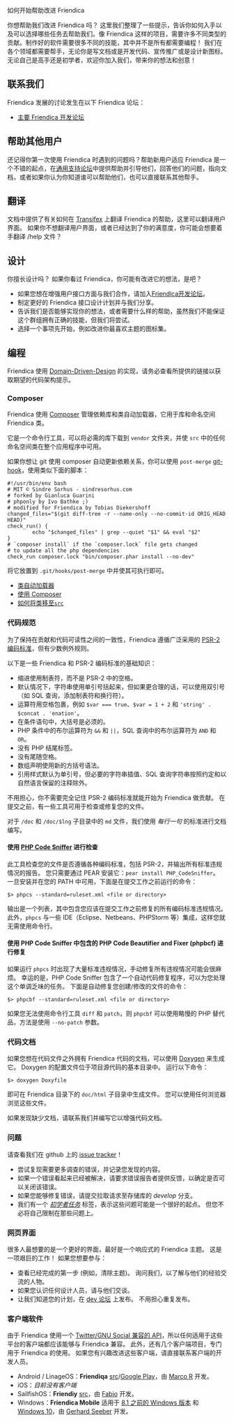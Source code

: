 如何开始帮助改进 Friendica

你想帮助我们改进 Friendica 吗？
这里我们整理了一些提示，告诉你如何入手以及可以选择哪些任务去帮助我们。像 Friendica 这样的项目，需要许多不同类型的贡献。制作好的软件需要很多不同的技能，其中并不是所有都需要编程！
我们在各个领域都需要帮手，无论你是写文档或是开发代码、宣传推广或是设计新图标。
无论自己是高手还是初学者，欢迎你加入我们，带来你的想法和创意！

## 联系我们

Friendica 发展的讨论发生在以下 Friendica 论坛：

* [主要 Friendica 开发论坛](https://forum.friendi.ca/profile/developers)

## 帮助其他用户

还记得你第一次使用 Friendica 时遇到的问题吗？帮助新用户适应 Friendica 是一个不错的起点，在[通用支持论坛](https://forum.friendi.ca/profile/helpers)中提供帮助并引导他们，回答他们的问题，指向文档，或者如果你认为你知道谁可以帮助他们，也可以直接联系其他帮手。

## 翻译

文档中提供了有关如何在 [Transifex](/help/translations) 上翻译 Friendica 的帮助，这里可以翻译用户界面。
如果你不想翻译用户界面，或者已经达到了你的满意度，你可能会想要着手翻译 /help 文件？

## 设计

你擅长设计吗？
如果你看过 Friendica，你可能有改进它的想法，是吧？

* 如果您想在增强用户接口方面与我们合作，请加入[Friendica开发论坛](https://forum.friendi.ca/profile/developers)。
* 制定更好的 Friendica 接口设计计划并与我们分享。
* 告诉我们是否能够实现你的想法，或者需要什么样的帮助，虽然我们不能保证这个群组拥有正确的技能，但我们将尝试。
* 选择一个事项先开始，例如改进你最喜欢主题的图标集。

## 编程

Friendica 使用 [Domain-Driven-Design](help/Developer-Domain-Driven-Design) 的实现，请务必查看所提供的链接以获取期望的代码架构提示。

### Composer

Friendica 使用 [Composer](https://getcomposer.org) 管理依赖库和类自动加载器，它用于库和命名空间 Friendica 类。

它是一个命令行工具，可以将必需的库下载到 `vendor` 文件夹，并使 `src` 中的任何命名空间类在整个应用程序中可用。

如果你想让 git 使用 composer 自动更新依赖关系，你可以使用 `post-merge` [git-hook](https://git-scm.com/book/en/v2/Customizing-Git-Git-Hooks)，使用类似下面的脚本：

    #!/usr/bin/env bash
    # MIT © Sindre Sorhus - sindresorhus.com
    # forked by Gianluca Guarini
    # phponly by Ivo Bathke ;)
    # modified for Friendica by Tobias Diekershoff
    changed_files="$(git diff-tree -r --name-only --no-commit-id ORIG_HEAD HEAD)"
    check_run() {
		    echo "$changed_files" | grep --quiet "$1" && eval "$2"
    }
    # `composer install` if the `composer.lock` file gets changed
    # to update all the php dependencies
    check_run composer.lock "bin/composer.phar install --no-dev"

将它放置到 `.git/hooks/post-merge` 中并使其可执行即可。

* [类自动加载器](help/autoloader)
* [使用 Composer](help/Composer)
* [如何将类移至`src`](help/Developer-How-To-Move-Classes-to-src)

### 代码规范

为了保持在贡献和代码可读性之间的一致性，Friendica 遵循广泛采用的 [PSR-2 编码标准](http://www.php-fig.org/psr/psr-2/)，但有少数例外规则。

以下是一些 Friendica 和 PSR-2 编码标准的基础知识：

* 缩进使用制表符，而不是 PSR-2 中的空格。
* 默认情况下，字符串使用单引号括起来，但如果更合理的话，可以使用双引号（如 SQL 查询，添加制表符和换行符）。
* 运算符用空格包裹，例如 `$var === true`、`$var = 1 + 2` 和 `'string' . $concat . 'enation'`。
* 在条件语句中，大括号是必须的。
* PHP 条件中的布尔运算符为 `&&` 和 `||`，SQL 查询中的布尔运算符为 `AND` 和 `OR`。
* 没有 PHP 结尾标签。
* 没有尾随空格。
* 数组声明使用新的方括号语法。
* 引用样式默认为单引号，但必要的字符串插值、SQL 查询字符串按照约定和以自然语言保留的注释除外。

不用担心，你不需要完全记住 PSR-2 编码标准就能开始为 Friendica 做贡献。
在提交之前，有一些工具可用于检查或修复您的文件。

对于 `/doc` 和 `/doc/$lng` 子目录中的 `md` 文件，我们使用 *每行一句* 的标准进行文档编写。

#### 使用 [PHP Code Sniffer](https://github.com/squizlabs/PHP_CodeSniffer) 进行检查

此工具检查您的文件是否遵循各种编码标准，包括 PSR-2，并输出所有标准违规情况的报告。
您只需要通过 PEAR 安装它：`pear install PHP_CodeSniffer`。
一旦安装并在您的 PATH 中可用，下面是在提交工作之前运行的命令：

	$> phpcs --standard=ruleset.xml <file or directory>

输出是一个列表，其中包含您应该在提交工作之前修复的所有编码标准违规情况。
此外，`phpcs` 与一些 IDE（Eclipse、Netbeans、PHPStorm 等）集成，这样您就无需使用命令行。

#### 使用 PHP Code Sniffer 中包含的 PHP Code Beautifier and Fixer (phpbcf) 进行修复

如果运行 `phpcs` 时出现了大量标准违规情况，手动修复所有违规情况可能会很麻烦。
幸运的是，PHP Code Sniffer 包含了一个自动代码修复程序，可以为您处理这个单调乏味的任务。
下面是自动修复您创建/修改的文件的命令：

	$> phpcbf --standard=ruleset.xml <file or directory>

如果您无法使用命令行工具 `diff` 和 `patch`，则 `phpcbf` 可以使用略慢的 PHP 替代品，方法是使用 `--no-patch` 参数。

### 代码文档

如果您想在代码文件之外拥有 Friendica 代码的文档，可以使用 [Doxygen](http://doxygen.org) 来生成它。
Doxygen 的配置文件位于项目源代码的基本目录中。
运行以下命令：

	$> doxygen Doxyfile

即可在 Friendica 目录下的 `doc/html` 子目录中生成文件。
您可以使用任何浏览器浏览这些文件。

如果发现缺少文档，请联系我们并编写它以增强代码文档。

### 问题

请查看我们在 github 上的 [issue tracker](https://github.com/friendica/friendica)！

* 尝试复现需要更多调查的错误，并记录您发现的内容。
* 如果一个错误看起来已经被解决，请要求错误报告者提供反馈，以确定是否可以关闭该错误。
* 如果您能够修复错误，请提交拉取请求至存储库的 *develop* 分支。
* 我们有一个 *[初学者任务](https://github.com/friendica/friendica/issues?q=is%3Aopen+is%3Aissue+label%3A"Junior+Jobs")* 标签，表示这些问题可能是一个很好的起点。
    但您不必将自己限制在那些问题上。

### 网页界面

很多人最想要的是一个更好的界面，最好是一个响应式的 Friendica 主题。
这是一项艰巨的工作！
如果您想要参与：

* 查看已经完成的第一步 (例如，清除主题)。
    询问我们，以了解与他们的经验交流的人物。
* 如果您认识任何设计人员，请与他们交谈。
* 让我们知道您的计划，在 [dev 论坛](https://forum.friendi.ca/profile/developers) 上发布。
    不用担心重复发布。

### 客户端软件

由于 Friendica 使用一个 [Twitter/GNU Social 兼容的 API](help/api)，所以任何适用于这些平台的客户端都应该能够与 Friendica 兼容。
此外，还有几个客户端项目，专门用于 Friendica 的使用。
如果您有兴趣改进这些客户端，请直接联系客户端的开发人员。

* Android / LinageOS：**Friendiqa** [src](https://git.friendi.ca/lubuwest/Friendiqa)/[Google Play](https://play.google.com/store/apps/details?id=org.qtproject.friendiqa)，由 [Marco R](https://freunde.ma-nic.de/profile/marco) 开发。
* iOS：*目前没有客户端*
* SailfishOS：**Friendiy** [src](https://kirgroup.com/projects/fabrixxm/harbour-friendly)，由 [Fabio](https://kirgroup.com/profile/fabrixxm/profile) 开发。
* Windows：**Friendica Mobile** 适用于 [8.1 之前的 Windows 版本](http://windowsphone.com/s?appid=e3257730-c9cf-4935-9620-5261e3505c67) 和 [Windows 10](https://www.microsoft.com/store/apps/9nblggh0fhmn)，由 [Gerhard Seeber](http://mozartweg.dyndns.org/friendica/profile/gerhard/profile) 开发。
